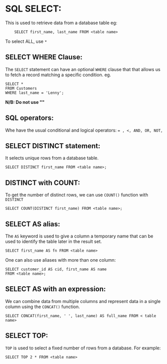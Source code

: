 # SQL SELECT:
This is used to retrieve data from a database table eg:
```
    SELECT first_name, last_name FROM <table name>

```
To select ALL, use `*`

## SELECT WHERE Clause:

The `SELECT` statement can have an optional `WHERE` clause that that allows us to fetch a record matching a specific condition. eg.

```
SELECT *
FROM Customers
WHERE last_name = 'Lenny';
```
**N/B: Do not use ""**

## SQL operators:
Whe have the usual conditional and logical operators: ` = , <, AND, OR, NOT, `

## SELECT DISTINCT statement:
It selects unique rows from a database table.
```
SELECT DISTINCT first_name FROM <table name>;
```
## DISTINCT with COUNT:
To get the number of distinct rows, we can use `COUNT()` function with `DISTINCT`
```
SELECT COUNT(DISTINCT first_name) FROM <table name>;
```

## SELECT AS alias:
The `AS` keyword is used to give a column a temporary name that can be used to identify the table later in the result set.

```
SELECT first_name AS fn FROM <table name>
```
One can also use aliases with more than one column:

```
SELECT customer_id AS cid, first_name AS name
FROM <table name>;
```
## SELECT AS with an expression:
We can combine data from multiple columns and represent data in a single column using the `CONCAT()` function.

```
SELECT CONCAT(first_name, ' ', last_name) AS full_name FROM < table name>

```

## SELECT TOP:

`TOP` is used to select a fixed number of rows from a database. For example:
```
SELECT TOP 2 * FROM <table name> 
